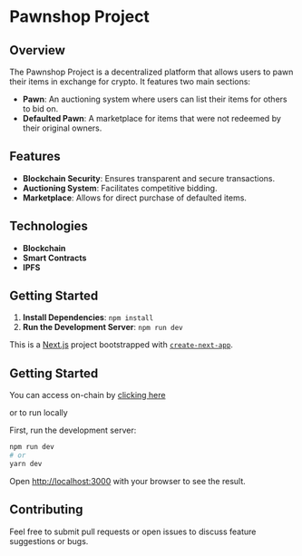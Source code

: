 # Pawnshop Project

## Overview
The Pawnshop Project is a decentralized platform that allows users to pawn their items in exchange for crypto. It features two main sections:
- **Pawn**: An auctioning system where users can list their items for others to bid on.
- **Defaulted Pawn**: A marketplace for items that were not redeemed by their original owners.

## Features
- **Blockchain Security**: Ensures transparent and secure transactions.
- **Auctioning System**: Facilitates competitive bidding.
- **Marketplace**: Allows for direct purchase of defaulted items.

## Technologies
- **Blockchain**
- **Smart Contracts**
- **IPFS**

## Getting Started
1. **Install Dependencies**: `npm install`
2. **Run the Development Server**: `npm run dev`


This is a [Next.js](https://nextjs.org/) project bootstrapped with [`create-next-app`](https://github.com/vercel/next.js/tree/canary/packages/create-next-app).

## Getting Started
You can access on-chain by [clicking here](https://embeddables.testnet.andromedaprotocol.io/galileo-4/pawnshop) 

or to run locally

First, run the development server:

```bash
npm run dev
# or
yarn dev
```

Open [http://localhost:3000](http://localhost:3000) with your browser to see the result.


## Contributing
Feel free to submit pull requests or open issues to discuss feature suggestions or bugs.


